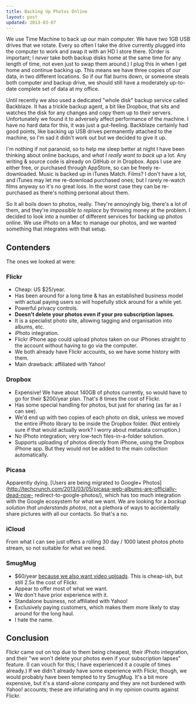 ```yaml
---
title: Backing Up Photos Online
layout: post
updated: 2013-03-07
---
```


We use Time Machine to back up our main computer. We have two 1GB USB drives that we
rotate. Every so often I take the drive currently plugged into the computer to work and
swap it with an HD I store there. (Order is important; I *never* take both backup disks
home at the same time for any length of time, not even just to swap them around.) I plug
this in when I get home and continue backing up. This means we have three copies of our
data, in two different locations. So if our flat burns down, or someone steals both
computer and backup drive, we should still have a moderately up-to-date complete set of
data at my office.

Until recently we also used a dedicated "whole disk" backup service called Backblaze. It
has a trickle backup agent, a bit like Dropbox, that sits and watches the disk for any
changes and copy them up to their servers. Unfortunately we found it to adversely affect
performance of the machine. I have no hard data for this, it was just a gut-feeling.
Backblaze certainly had good points, like backing up USB drives permanently attached to
the machine, so I'm sad it didn't work out but we decided to give it up.

I'm nothing if not paranoid, so to help me sleep better at night I have been thinking
about online backups, and *what I really want to back up* a lot. Any writing & source code
is already on GitHub or in Dropbox. Apps I use are either free, or purchased through
AppStore, so can be freely re-downloaded. Music is backed up in iTunes Match. Films? I
don't have a lot, and iTunes may let me re-download purchased ones; but I rarely re-watch
films anyway so it's no great loss. In the worst case they can be re-purchased as there's
nothing personal about them.

So it all boils down to photos, really. They're annoyingly big, there's a lot of them, and
they're *impossible to replace* by throwing money at the problem. I decided to look into a
number of different services for backing up photos online. We use iPhoto on a Mac to
manage our photos, and we wanted something that integrates with that setup.

## Contenders

The ones we looked at were:

### Flickr

* Cheap: US $25/year.
* Has been around for a long time & has an established business model with actual paying users so will hopefully stick around for a while yet.
* Powerful privacy controls.
* **Doesn't delete your photos even if your pro subscription lapses.**
* It is a specialist photo site, allowing tagging and organisation into albums, etc.
* iPhoto integration.
* Flickr iPhone app could upload photos taken on our iPhones straight to the account without having to go via the computer.
* We both already have Flickr accounts, so we have some history with them.
* Main drawback: affiliated with Yahoo!

### Dropbox

* Expensive! We have about 140GB of photos currently, so would have to go for their $200/year plan. That's 8 times the cost of Flickr.
* Has some special handling for photos, but just for sharing (as far as I can see).
* We'd end up with two copies of each photo on disk, unless we moved the entire iPhoto library to be inside the Dropbox folder. (Not entirely sure if that would actually work? I worry about metadata corruption.)
* No iPhoto integration; very low-tech files-in-a-folder solution.
* Supports uploading of photos directly from iPhone, using the Dropbox iPhone app. But they would not be added to the main collection automatically.

### Picasa

Apparently dying. [Users are being migrated to Google+
Photos](http://techcrunch.com/2013/03/05/picasa-web-albums-are-officially-dead-now-
redirect-to-google-photos/), which has too much integration with the Google ecosystem for
what we want. We are looking for a *backup solution that understands photos*, not a
plethora of ways to accidentally share pictures with all our contacts. So that's a no.

### iCloud

From what I can see just offers a rolling 30 day / 1000 latest photos photo stream, so not
suitable for what we need.

### SmugMug

* $60/year [because we also want video uploads](http://help.smugmug.com/customer/portal/articles/695839-which-account-is-right-for-me-). This is cheap-ish, but still 2.5x the cost of Flickr.
* Appear to offer most of what we want.
* We don't have prior experience with it.
* Standalone business, not affiliated with Yahoo!
* Exclusively paying customers, which makes them more likely to stay around for the long haul.
* I hate the name.

## Conclusion

Flickr came out on top due to them being cheapest, their iPhoto integration, and their "we
won't delete your photos even if your subscription lapses" feature. (I can vouch for this;
I have experienced it a couple of times already.) If we didn't already have some
experience with Flickr, though, we would probably have been tempted to try SmugMug. It's a
bit more expensive, but it's a stand-alone company and they are not burdened with Yahoo!
accounts; these are infuriating and in my opinion counts against Flickr.

